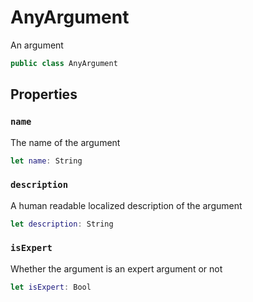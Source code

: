 # AnyArgument

An argument

``` swift
public class AnyArgument
```

## Properties

### `name`

The name of the argument

``` swift
let name: String
```

### `description`

A human readable localized description of the argument

``` swift
let description: String
```

### `isExpert`

Whether the argument is an expert argument or not

``` swift
let isExpert: Bool
```
